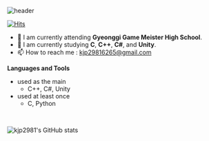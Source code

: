 ![header](https://capsule-render.vercel.app/api?type=waving&color=auto&height=200&section=header&text=JaePil's%20GitHub&fontSize=60&animation=fadeIn&fontAlignY=35)

<!--
# Hi there 👋 I'm JaePil Kim
-->

<!--
**kjp2981/kjp2981** is a ✨ _special_ ✨ repository because its `README.md` (this file) appears on your GitHub profile.

Here are some ideas to get you started:

- 🔭 I’m currently working on ...
- 🌱 I’m currently learning ...
- 👯 I’m looking to collaborate on ...
- 🤔 I’m looking for help with ...
- 💬 Ask me about ...
- 📫 How to reach me: ...
- 😄 Pronouns: ...
- ⚡ Fun fact: ...
-->

[![Hits](https://hits.seeyoufarm.com/api/count/incr/badge.svg?url=https%3A%2F%2Fgithub.com%2Fkjp2981&count_bg=%2379C83D&title_bg=%23555555&icon=&icon_color=%23E7E7E7&title=hits&edge_flat=false)](https://hits.seeyoufarm.com)

 - 🔭 I am currently attending <b>Gyeonggi Game Meister High School</b>.
 - 🌱 I am currently studying <b>C</b>, <b>C++</b>, <b>C#</b>, and <b>Unity</b>.
 - 📫 How to reach me : kjp29816265@gmail.com

<b>Languages and Tools</b>
 - used as the main
    - C++, C#, Unity
    <!--
    <img src="https://img.shields.io/badge/문자-색코드?style=for-the-badge&logo=이미지 이름&logoColor=black">
    -->
 - used at least once
    - C, Python
<br>

![kjp2981's GitHub stats](https://github-readme-stats.vercel.app/api?username=kjp2981&show_icons=true&theme=dark)
